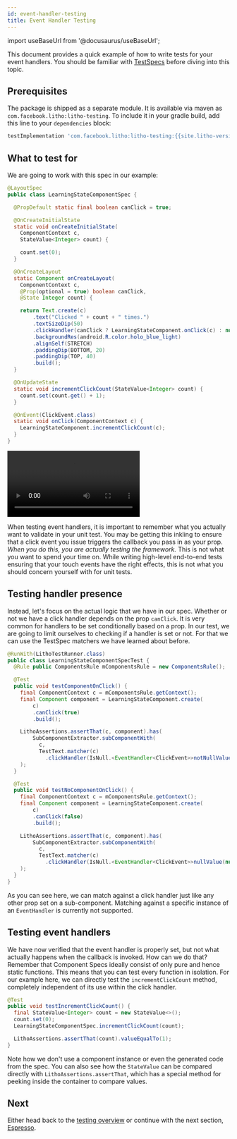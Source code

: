 ```yaml
---
id: event-handler-testing
title: Event Handler Testing
---
```

import useBaseUrl from '@docusaurus/useBaseUrl';

This document provides a quick example of how to write tests for your event
handlers. You should be familiar with [TestSpecs](/docs/subcomponent-testing)
before diving into this topic.

## Prerequisites

The package is shipped as a separate module. It is available via maven as
`com.facebook.litho:litho-testing`. To include it in your gradle build, add this
line to your `dependencies` block:

```groovy
testImplementation 'com.facebook.litho:litho-testing:{{site.litho-version}}'
```

## What to test for

We are going to work with this spec in our example:

```java
@LayoutSpec
public class LearningStateComponentSpec {

  @PropDefault static final boolean canClick = true;

  @OnCreateInitialState
  static void onCreateInitialState(
    ComponentContext c,
    StateValue<Integer> count) {

    count.set(0);
  }

  @OnCreateLayout
  static Component onCreateLayout(
    ComponentContext c,
    @Prop(optional = true) boolean canClick,
    @State Integer count) {

    return Text.create(c)
        .text("Clicked " + count + " times.")
        .textSizeDip(50)
        .clickHandler(canClick ? LearningStateComponent.onClick(c) : null)
        .backgroundRes(android.R.color.holo_blue_light)
        .alignSelf(STRETCH)
        .paddingDip(BOTTOM, 20)
        .paddingDip(TOP, 40)
        .build();
  }

  @OnUpdateState
  static void incrementClickCount(StateValue<Integer> count) {
    count.set(count.get() + 1);
  }

  @OnEvent(ClickEvent.class)
  static void onClick(ComponentContext c) {
    LearningStateComponent.incrementClickCount(c);
  }
}
```

<video loop="true" autoplay="true" class="video" float="right" width="300px">
  <source type="video/mp4" src={useBaseUrl("/static/videos/state_taps.mp4")}></source>
</video>

When testing event handlers, it is important to remember what you actually want
to validate in your unit test. You may be getting this inkling to ensure that a
click event you issue triggers the callback you pass in as your prop. *When you
do this, you are actually testing the framework.* This is not what you want to
spend your time on. While writing high-level end-to-end tests ensuring that your
touch events have the right effects, this is not what you should concern
yourself with for unit tests.

<div clear="both"></div>

## Testing handler presence

Instead, let's focus on the actual logic that we have in our spec. Whether or
not we have a click handler depends on the prop `canClick`. It is very common
for handlers to be set conditionally based on a prop. In our test, we are going
to limit ourselves to checking if a handler is set or not. For that we can use
the TestSpec matchers we have learned about before.

```java
@RunWith(LithoTestRunner.class)
public class LearningStateComponentSpecTest {
  @Rule public ComponentsRule mComponentsRule = new ComponentsRule();

  @Test
  public void testComponentOnClick() {
    final ComponentContext c = mComponentsRule.getContext();
    final Component component = LearningStateComponent.create(
        c)
        .canClick(true)
        .build();

    LithoAssertions.assertThat(c, component).has(
        SubComponentExtractor.subComponentWith(
          c,
          TestText.matcher(c)
            .clickHandler(IsNull.<EventHandler<ClickEvent>>notNullValue(null)).build())
    );
  }

  @Test
  public void testNoComponentOnClick() {
    final ComponentContext c = mComponentsRule.getContext();
    final Component component = LearningStateComponent.create(
        c)
        .canClick(false)
        .build();

    LithoAssertions.assertThat(c, component).has(
        SubComponentExtractor.subComponentWith(
          c,
          TestText.matcher(c)
            .clickHandler(IsNull.<EventHandler<ClickEvent>>nullValue(null)).build())
    );
  }
}
```

As you can see here, we can match against a click handler just like any other
prop set on a sub-component. Matching against a specific instance of an
`EventHandler` is currently not supported.

## Testing event handlers

We have now verified that the event handler is properly set, but not what
actually happens when the callback is invoked. How can we do that? Remember that
Component Specs ideally consist of only pure and hence static functions. This
means that you can test every function in isolation. For our example here, we
can directly test the `incrementClickCount` method, completely independent of
its use within the click handler.

```java
@Test
public void testIncrementClickCount() {
  final StateValue<Integer> count = new StateValue<>();
  count.set(0);
  LearningStateComponentSpec.incrementClickCount(count);

  LithoAssertions.assertThat(count).valueEqualTo(1);
}
```

Note how we don't use a component instance or even the generated code from the
spec. You can also see how the `StateValue` can be compared directly with
`LithoAssertions.assertThat`, which has a special method for peeking inside the
container to compare values.

## Next

Either head back to the [testing overview](/docs/testing-overview.html) or
continue with the next section, [Espresso](/docs/espresso-testing).
